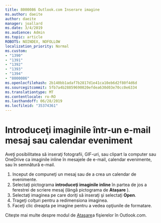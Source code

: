 ```yaml
---
title: 8000086 Outlook.com Inserare imagine
ms.author: daeite
author: daeite
manager: joallard
ms.date: 3/4/2019
ms.audience: Admin
ms.topic: article
ROBOTS: NOINDEX, NOFOLLOW
localization_priority: Normal
ms.custom:
- "1390"
- "1391"
- "1392"
- "1393"
- "1394"
- "8000086"
ms.openlocfilehash: 2b140bb1adaf7b2817d1e41ca10eb6d2f80f4d6d
ms.sourcegitcommit: 5fb7a4b28859690020efdea630d03e70cc0e6334
ms.translationtype: MT
ms.contentlocale: ro-RO
ms.lasthandoff: 06/28/2019
ms.locfileid: "35374361"
---
```

# <a name="insert-pictures-in-an-email-message-or-calendar-event"></a>Introduceţi imaginile într-un e-mail mesaj sau calendar eveniment

Aveţi posibilitatea să inseraţi fotografii, GIF-uri, sau clipart la computer sau OneDrive ca imaginile inline în mesajele de e-mail, calendar evenimente, sau în semnătură e-mail.

1. Inceput de compuneţi un mesaj sau de a crea un calendar de evenimente.
2. Selectaţi pictograma **introduceţi imaginile inline** în partea de jos a ferestrei de scriere mesaj (lângă pictograma de **Atașare** ).
3. Selectaţi imaginea pe care doriţi să inseraţi şi selectaţi **Open**.
4. Trageţi colţuri pentru a redimensiona imaginea.
5. Faceţi clic dreapta pe imagine pentru a vedea opţiunile de formatare.

Citeşte mai multe despre modul de [Ataşare](https://support.office.com/article/8d7c1ea7-4e5f-44ce-bb6e-c5fcc92ba9ab)a fişierelor în Outlook.com.